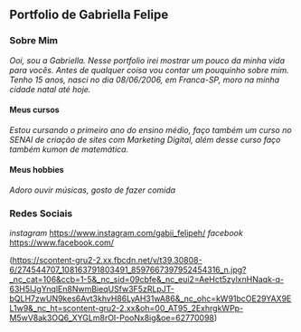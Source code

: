 ## Portfolio de Gabriella Felipe

### Sobre Mim
 
 _Ooi, sou a Gabriella. Nesse portfolio irei mostrar um pouco da minha vida para vocês. Antes de qualquer coisa vou contar um pouquinho sobre mim. Tenho 15 anos, nasci no dia 08/06/2006, em Franca-SP, moro na minha cidade natal até hoje._
 
#### Meus cursos
 
 _Estou cursando o primeiro ano do ensino médio, faço também um curso no SENAI de criação de sites com Marketing Digital, além desse curso faço também kumon de matemática._

#### Meus hobbies  

 _Adoro ouvir músicas, gosto de fazer comida_ 
 
 ### Redes Sociais 

 *instagram*
https://www.instagram.com/gabii_felipeh/
*facebook*
https://www.facebook.com/ 
  
  
(https://scontent-gru2-2.xx.fbcdn.net/v/t39.30808-6/274544707_108163791803491_8597667397952454316_n.jpg?_nc_cat=106&ccb=1-5&_nc_sid=09cbfe&_nc_eui2=AeHct5zylxnHNaqk-q-63H5IJgYnqlEn8NwmBieqUSfw3F5zRLpJT-bQLH7zwUN9kes6Avt3khvH86LyAH31wA86&_nc_ohc=kW91bcOE29YAX9EL1w9&_nc_ht=scontent-gru2-2.xx&oh=00_AT95_2ExhrgkWPp-M5wV8ak3OQ6_XYGLm8rOI-PooNx8ig&oe=62770098)
